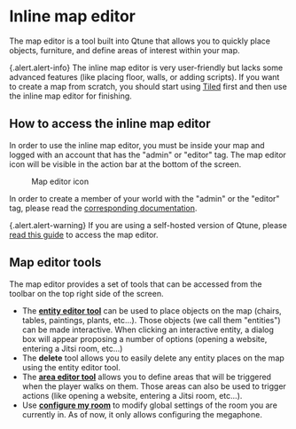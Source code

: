 # Inline map editor

The map editor is a tool built into Qtune that allows you to quickly place objects, furniture, and define areas 
of interest within your map.

{.alert.alert-info}
The inline map editor is very user-friendly but lacks some advanced features (like placing floor, walls, or adding
scripts). If you want to create a map from scratch, you should start using [Tiled](../build-your-map.md) first
and then use the inline map editor for finishing. 

## How to access the inline map editor

In order to use the inline map editor, you must be inside your map and logged with an account that has the
"admin" or "editor" tag. The map editor icon will be visible in the action bar at the bottom of the screen.

<div class="text-center">
    <figure class="figure">
        <img src="../images/editor/map-editor-icon.png" class="figure-img img-fluid rounded w-75" alt="" />
        <figcaption class="figure-caption">Map editor icon</figcaption>
    </figure>
</div>

In order to create a member of your world with the "admin" or the "editor" tag, please read the 
[corresponding documentation](/admin-guide/manage-members).

{.alert.alert-warning}
If you are using a self-hosted version of Qtune, please [read this guide](https://github.com/workadventure/workadventure/blob/master/docs/dev/self-hosted-access.md) to access the map editor.

## Map editor tools

The map editor provides a set of tools that can be accessed from the toolbar on the top right side of the screen.

- The **[entity editor tool](entity-editor.md)** can be used to place objects on the map (chairs, tables, paintings, plants, etc...).
  Those objects (we call them "entities") can be made interactive. When clicking an interactive entity, a dialog box
  will appear proposing a number of options (opening a website, entering a Jitsi room, etc...)
- The **delete** tool allows you to easily delete any entity places on the map using the entity editor tool.
- The **[area editor tool](area-editor.md)** allows you to define areas that will be triggered when the player walks on them. Those areas
  can also be used to trigger actions (like opening a website, entering a Jitsi room, etc...).
- Use **[configure my room](megaphone.md)** to modify global settings of the room you are currently in.
  As of now, it only allows configuring the megaphone.
